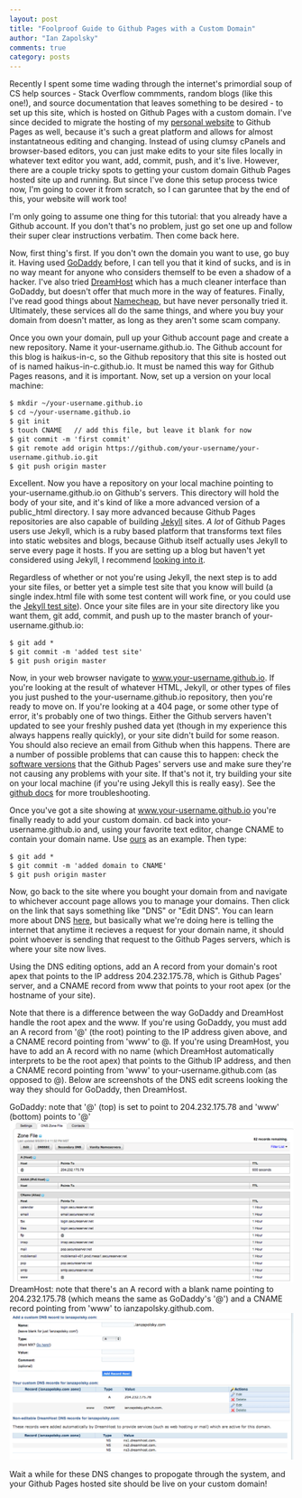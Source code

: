 ```yaml
---
layout: post
title: "Foolproof Guide to Github Pages with a Custom Domain"
author: "Ian Zapolsky"
comments: true
category: posts
---
```


Recently I spent some time wading through the internet's primordial soup of CS help sources - Stack 
Overflow commments, random blogs (like this one!), and source documentation that leaves something to
be desired - to set up this site, which is hosted on Github Pages with a custom domain. I've since 
decided to migrate the hosting of my [personal website][ianzapolsky.com] to Github Pages as well,
because it's such a great platform and allows for almost instantatneous editing and changing. Instead 
of using clumsy cPanels and browser-based editors, you can just make edits to your site files 
locally in whatever text editor you want, add, commit, push, and it's live. However, there are 
a couple tricky spots to getting your custom domain Github Pages hosted site up and running. 
But since I've done this setup process twice now, I'm going to cover it from scratch, 
so I can garuntee that by the end of this, your website will work too!

I'm only going to assume one thing for this tutorial: that you already have a Github account. If you
don't that's no problem, just go set one up and follow their super clear instructions verbatim. Then
come back here.

Now, first thing's first. If you don't own the domain you want to use, go buy it.  Having used
[GoDaddy][godaddy] before, I can tell you that it kind of sucks, and is in no way meant for 
anyone who considers themself to be even a shadow of a hacker. I've also tried [DreamHost][dreamhost]
which has a much cleaner interface than GoDaddy, but doesn't offer that much more in the way of 
features. Finally, I've read good things about [Namecheap][namecheap], but have never personally 
tried it. Ultimately, these services all do the same things, and where you buy your domain from 
doesn't matter, as long as they aren't some scam company.

Once you own your domain, pull up your Github account page and create a new repository. Name
it your-username.github.io. The Github account for this blog is haikus-in-c, so the Github repository
that this site is hosted out of is named haikus-in-c.github.io. It must be named this way for
Github Pages reasons, and it is important. Now, set up a version on your local machine:

	$ mkdir ~/your-username.github.io
	$ cd ~/your-username.github.io
	$ git init
	$ touch CNAME 	// add this file, but leave it blank for now
	$ git commit -m 'first commit'
	$ git remote add origin https://github.com/your-username/your-username.github.io.git
	$ git push origin master

Excellent. Now you have a repository on your local machine pointing to your-username.github.io on
Github's servers. This directory will hold the body of your site, and it's kind of like a more advanced
version of a public\_html directory. I say more advanced because Github Pages repositories are also capable of building [Jekyll][jekylldocs] sites. *A lot* of Github Pages users use Jekyll, which is a ruby based platform 
that transforms text files into static websites and blogs, because Github itself actually uses Jekyll 
to serve every page it hosts. If you are setting up a blog but haven't yet considered using Jekyll, 
I recommend [looking into it][jekylldocs].

Regardless of whether or not you're using Jekyll, the next step is to add your site files, or better yet
a simple test site that you know will build (a single index.html file with some test content will work fine,
or you could use the [Jekyll test site][jekylltest]). Once your site files are in your site directory like
you want them, git add, commit, and push up to the master branch of your-username.github.io:
	
	$ git add *
	$ git commit -m 'added test site'
	$ git push origin master

Now, in your web browser navigate to www.your-username.github.io. If you're looking at the 
result of whatever HTML, Jekyll, or other types of files you just pushed to the your-username.github.io 
repository, then you're ready to move on. If you're looking at a 404 page, or some other type of error, it's
probably one of two things. Either the Github servers haven't updated to see your freshly pushed data yet
(though in my experience this always happens really quickly), or your site didn't build for some reason. You
should also recieve an email from Github when this happens. There are a number of possible problems that
can cause this to happen: check the [software versions][githubversions] that the Github Pages' servers use
and make sure they're not causing any problems with your site. If that's not it, try building your site
on your local machine (if you're using Jekyll this is really easy). See the [github docs][githubdocs] for
more troubleshooting.

Once you've got a site showing at www.your-username.github.io you're finally ready to add your custom domain.
cd back into your-username.github.io and, using your favorite text editor, change CNAME to contain your
domain name. Use [ours][haikusCNAME] as an example. Then type:
	
	$ git add *
	$ git commit -m 'added domain to CNAME'
	$ git push origin master

Now, go back to the site where you bought your domain from and navigate to whichever account page allows you to
manage your domains. Then click on the link that says something like "DNS" or "Edit DNS". You can learn more
about DNS [here][DNS], but basically what we're doing here is telling the internet that anytime it recieves
a request for your domain name, it should point whoever is sending that request to the Github Pages
servers, which is where your site now lives.

Using the DNS editing options, add an A record from your domain's root apex that points to the IP address 204.232.175.78, 
which is Github Pages' server, and a CNAME record from www that points to your root apex (or the hostname of your site).

Note that there is a difference between the way GoDaddy and DreamHost handle the root apex and the www. 
If you're using GoDaddy, you must add an A record from '@' (the root) pointing to the IP address given above, and 
a CNAME record pointing from 'www' to @. If you're using DreamHost, you have to add an A record with no name (which
DreamHost automatically interprets to be the root apex) that points to the Github IP address, and then 
a CNAME record pointing from 'www' to your-username.github.com (as opposed to @). Below are screenshots of the DNS edit screens looking the way they should for GoDaddy, then DreamHost.

GoDaddy: note that '@' (top) is set to point to 204.232.175.78 and 'www' (bottom) points to '@'
![GoDaddy](/images/godaddy_img.png)
DreamHost: note that there's an A record with a blank name pointing to 204.232.175.78 (which means the same
as GoDaddy's '@') and a CNAME record pointing from 'www' to ianzapolsky.github.com.
![DreamHost](/images/dreamhost_img.png)

Wait a while for these DNS changes to propogate through the system, and your Github Pages hosted site should
be live on your custom domain! 

[ianzapolsky.com]:http://ianzapolsky.com/
[godaddy]:http://www.godaddy.com/
[dreamhost]:http://www.dreamhost.com/
[namecheap]:http://www.namecheap.com/
[jekyll]:http://jekyllrb.com/
[jekylldocs]:http://jekyllrb.com/docs/home/
[jekylltest]:https://github.com/jekyll/test-site
[githubversions]:https://github.com/github/pages-gem/blob/master/github-pages.gemspec#L16
[githubdocs]:https://help.github.com/categories/20/articles
[haikusCNAME]:https://github.com/haikus-in-c/haikus-in-c.github.io/blob/master/CNAME
[DNS]:http://en.wikipedia.org/wiki/Domain_Name_System
